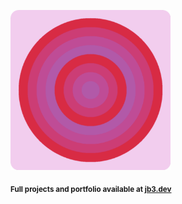 <a href="https://github.com/jb3/fractal"><img width="256px" src="fractal-20251101-215235.png"/></a>

<sub>**Full projects and portfolio available at [jb3.dev](https://jb3.dev/)**</sub>
